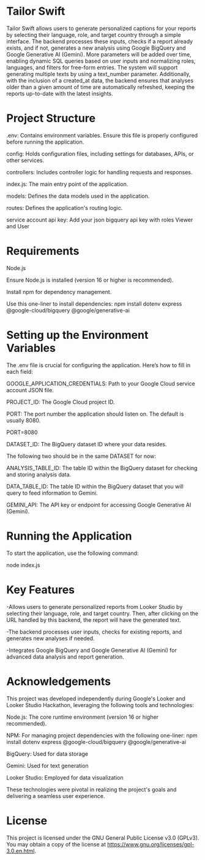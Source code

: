 # Tailor Swift
Tailor Swift allows users to generate personalized captions for your reports by selecting their language, role, and target country through a simple interface. The backend processes these inputs, checks if a report already exists, and if not, generates a new analysis using Google BigQuery and Google Generative AI (Gemini). 
More parameters will be added over time, enabling dynamic SQL queries based on user inputs and normalizing roles, languages, and filters for free-form entries. The system will support generating multiple texts by using a text_number parameter. Additionally, with the inclusion of a created_at data, the backend ensures that analyses older than a given amount of time are automatically refreshed, keeping the reports up-to-date with the latest insights.

# Project Structure

.env: Contains environment variables. Ensure this file is properly configured before running the application.

config: Holds configuration files, including settings for databases, APIs, or other services.

controllers: Includes controller logic for handling requests and responses.

index.js: The main entry point of the application.

models: Defines the data models used in the application.

routes: Defines the application's routing logic.

service account api key: Add your json bigquery api key with roles Viewer and User

 # Requirements

Node.js

Ensure Node.js is installed (version 16 or higher is recommended).

Install npm for dependency management.

Use this one-liner to install dependencies: npm install dotenv express  @google-cloud/bigquery @google/generative-ai

# Setting up the Environment Variables

The .env file is crucial for configuring the application. Here’s how to fill in each field:

GOOGLE_APPLICATION_CREDENTIALS: Path to your Google Cloud service account JSON file. 

PROJECT_ID: The Google Cloud project ID. 

PORT: The port number the application should listen on. The default is usually 8080.

PORT=8080

DATASET_ID: The BigQuery dataset ID where your data resides.


 The following two should be in the same DATASET for now:

ANALYSIS_TABLE_ID: The table ID within the BigQuery dataset for checking and storing analysis data.

DATA_TABLE_ID: The table ID within the BigQuery dataset that you will query to feed information to Gemini.

GEMINI_API: The API key or endpoint for accessing Google Generative AI (Gemini).



# Running the Application

To start the application, use the following command:

node index.js

# Key Features

  -Allows users to generate personalized reports from Looker Studio by selecting their language, role, and target country. Then, after clicking on the URL handled by this backend, the report will have the generated text.

  -The backend processes user inputs, checks for existing reports, and generates new analyses if needed.

  -Integrates Google BigQuery and Google Generative AI (Gemini) for advanced data analysis and report generation.

# Acknowledgements
This project was developed independently during Google's Looker and Looker Studio Hackathon, leveraging the following tools and technologies:

Node.js: The core runtime environment (version 16 or higher recommended).

NPM: For managing project dependencies with the following one-liner:
npm install dotenv express @google-cloud/bigquery @google/generative-ai

BigQuery: Used for data storage

Gemini: Used for text generation

Looker Studio: Employed for data visualization

These technologies were pivotal in realizing the project's goals and delivering a seamless user experience.

# License

This project is licensed under the GNU General Public License v3.0 (GPLv3). You may obtain a copy of the license at https://www.gnu.org/licenses/gpl-3.0.en.html.

